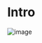 # Intro

![image](https://github.com/C191068/Ali_ContNew/assets/89090776/0397ab4f-3687-4b66-b60b-fbc183997308)
